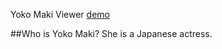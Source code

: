 Yoko Maki Viewer
[demo](http://naoyashiga.github.io/Yoko_Maki_Viewer/)

##Who is Yoko Maki?
She is a Japanese actress.

